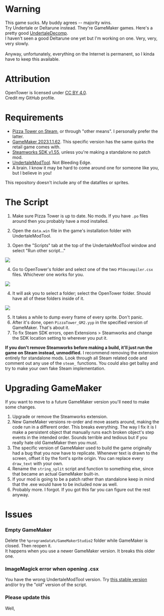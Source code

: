 # Warning
This game sucks. My buddy agrees -- majority wins.<br>
Try Undertale or Deltarune instead. They're GameMaker games. Here's a pretty good [UndertaleDecomp](https://github.com/danielah05/UndertaleDecomp).<br>
I haven't seen a good Deltarune one yet but I'm working on one. Very, very, very slowly.<br>
<br>
Anyway, unfortunately, everything on the Internet is permanent, so I kinda have to keep this available.

# Attribution
OpenTower is licensed under [CC BY 4.0](https://creativecommons.org/licenses/by/4.0/).<br>
Credit my GitHub profile.

# Requirements
- [Pizza Tower on Steam](https://store.steampowered.com/app/2231450/Pizza_Tower/), or through "other means". I personally prefer the latter.
- [GameMaker 2023.1.1.62](https://gms.yoyogames.com/GameMaker-Installer-2023.1.1.62.exe). This specific version has the same quirks the retail game comes with.
- [Steamworks SDK v1.55](https://partner.steamgames.com/downloads/steamworks_sdk_155.zip), unless you're making a standalone no patch mod.
- [UndertaleModTool](https://github.com/UnderminersTeam/UndertaleModTool/releases/tag/0.5.1.0). Not Bleeding Edge.
- A brain. I know it may be hard to come around one for someone like you, but I believe in you!

This repository doesn't include any of the datafiles or sprites.

# The Script
1. Make sure Pizza Tower is up to date. No mods. If you have `.po` files around then you probably have a mod installed.

2. Open the `data.win` file in the game's installation folder with UndertaleModTool.

3. Open the "Scripts" tab at the top of the UndertaleModTool window and select "Run other script..."

<img src="github/guide1.png">

4. Go to OpenTower's folder and select one of the two `PTdecompiler.csx` files. Whichever one works for you.

<img src="github/guide2.png">

4. It will ask you to select a folder; select the OpenTower folder. Should have all of these folders inside of it.

<img src="github/guide3.png">

5. It takes a while to dump every frame of every sprite. Don't panic.
6. After it's done, open `PizzaTower_GM2.yyp` in the specified version of GameMaker. That's about it.
7. To fix Steam SDK errors, open Extensions > Steamworks and change the SDK location setting to wherever you put it.

**If you don't remove Steamworks before making a build, it'll just run the game on Steam instead, unmodified.** I recommend removing the extension entirely for standalone mods. Look through all Steam related code and comment out any use of the `steam_` functions. You could also get ballsy and try to make your own fake Steam implementation.

# Upgrading GameMaker

If you want to move to a future GameMaker version you'll need to make some changes.

1. Upgrade or remove the Steamworks extension.
2. New GameMaker versions re-order and move assets around, making the code run in a different order. This breaks everything. The way I fix it is I make a persistent object that manually runs each broken object's step events in the intended order. Sounds terrible and tedious but if you really hate old GameMaker then you must.
3. The specific version of GameMaker used to build the game originally had a bug that you now have to replicate. Whenever text is drawn to the screen, offset it by the font's sprite origin. You can replace every `draw_text` with your own.
4. Rename the `string_split` script and function to something else, since that became an actual GameMaker built-in.
5. If your mod is going to be a patch rather than standalone keep in mind that the .exe would have to be included now as well.
6. Probably more. I forgot. If you got this far you can figure out the rest anyway.

# Issues
### Empty GameMaker
Delete the `%programdata%/GameMakerStudio2` folder while GameMaker is closed. Then reopen it.<br>
It happens when you use a newer GameMaker version. It breaks this older one.

### ImageMagick error when opening .csx
You have the wrong UndertaleModTool version. Try [this stable version](https://github.com/UnderminersTeam/UndertaleModTool/releases/tag/0.5.1.0) and/or try the "old" version of the script.

### Please update this
Well,
